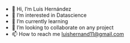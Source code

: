 - 👋 Hi, I’m Luis Hernández 
- 👀 I’m interested in Datascience
- 🌱 I’m currently learning 
- 💞️ I’m looking to collaborate on any project
- 📫 How to reach me luishernand11@gmail.com

<!---
luishernand/luishernand is a ✨ special ✨ repository because its `README.md` (this file) appears on your GitHub profile.
You can click the Preview link to take a look at your changes.
--->
